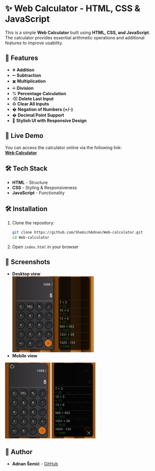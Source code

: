 # ✨ Web Calculator - HTML, CSS & JavaScript

This is a simple **Web Calculator** built using **HTML, CSS, and JavaScript**. The calculator provides essential arithmetic operations and additional features to improve usability.

## 🚀 Features
- ➕ **Addition**
- ➖ **Subtraction**
- ✖️ **Multiplication**
- ➗ **Division**
- % **Percentage Calculation**
- ⌫ **Delete Last Input**
- ♻️ **Clear All Inputs**
- �️ **Negation of Numbers (+/-)**
- � **Decimal Point Support**
- 💎 **Stylish UI with Responsive Design**

## 🔗 Live Demo
You can access the calculator online via the following link:  
**[Web Calculator](https://shemichadnan.github.io/Web-calculator/)**

## 🛠️ Tech Stack
- **HTML** - Structure
- **CSS** - Styling & Responsiveness
- **JavaScript** - Functionality

## 🛠 Installation
1. Clone the repository:
   ```bash
   git clone https://github.com/ShemichAdnan/Web-calculator.git
   cd Web-calculator
   ```
2. Open `index.html` in your browser

## 📸 Screenshots
- **Desktop view**<br>
<img src="images/desktopView.png" height="250px"><br>
- **Mobile view**<br>
<img src="images/mobileView.png" height="250px">
<img src="images/mobileViewHistory.png" height="250px">


## 👤 Author
- **Adnan Šemić** - [GitHub](https://github.com/ShemichAdnan)

